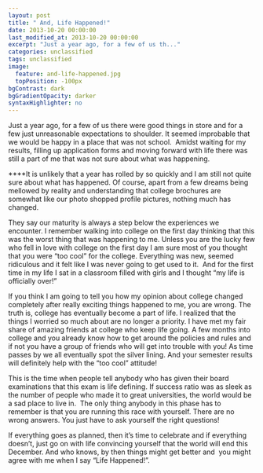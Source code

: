 ```yaml
---
layout: post
title: " And, Life Happened!"
date: 2013-10-20 00:00:00
last_modified_at: 2013-10-20 00:00:00
excerpt: "Just a year ago, for a few of us th..." 
categories: unclassified
tags: unclassified
image: 
  feature: and-life-happened.jpg
  topPosition: -100px
bgContrast: dark
bgGradientOpacity: darker
syntaxHighlighter: no
---
```


				

			


						


		


			



		



Just a year ago, for a few of us there were good things in store and for a few just unreasonable expectations to shoulder. It seemed improbable that we would be happy in a place that was not school.  Amidst waiting for my results, filling up application forms and moving forward with life there was still a part of me that was not sure about what was happening.

****It is unlikely that a year has rolled by so quickly and I am still not quite sure about what has happened. Of course, apart from a few dreams being mellowed by reality and understanding that college brochures are somewhat like our photo shopped profile pictures, nothing much has changed.

They say our maturity is always a step below the experiences we encounter. I remember walking into college on the first day thinking that this was the worst thing that was happening to me. Unless you are the lucky few who fell in love with college on the first day I am sure most of you thought that you were “too cool” for the college. Everything was new, seemed ridiculous and it felt like I was never going to get used to it.  And for the first time in my life I sat in a classroom filled with girls and I thought “my life is officially over!”

If you think I am going to tell you how my opinion about college changed completely after really exciting things happened to me, you are wrong. The truth is, college has eventually become a part of life. I realized that the things I worried so much about are no longer a priority. I have met my fair share of amazing friends at college who keep life going. A few months into college and you already know how to get around the policies and rules and if not you have a group of friends who will get into trouble with you! As time passes by we all eventually spot the silver lining. And your semester results will definitely help with the “too cool” attitude!

This is the time when people tell anybody who has given their board examinations that this exam is life defining. If success ratio was as sleek as the number of people who made it to great universities, the world would be a sad place to live in.  The only thing anybody in this phase has to remember is that you are running this race with yourself. There are no wrong answers. You just have to ask yourself the right questions!  

If everything goes as planned, then it’s time to celebrate and if everything doesn’t, just go on with life convincing yourself that the world will end this December. And who knows, by then things might get better and  you might agree with me when I say “Life Happened!”.

					

			

				
